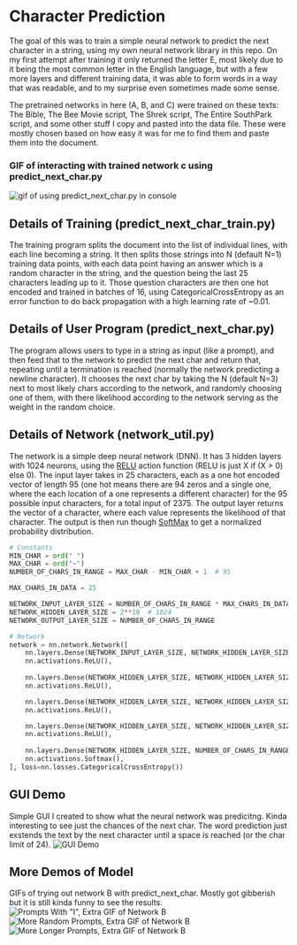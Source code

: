 # Character Prediction

<p>
The goal of this was to train a simple neural network to predict the next character in a string, using my own neural network library in this repo. On my first attempt after training it only returned the letter E, most likely due to it being the most common letter in the English language, but with a few more layers and different training data, it was able to form words in a way that was readable, and to my surprise even sometimes made some sense.

The pretrained networks in here (A, B, and C) were trained on these texts: The Bible, The Bee Movie script, The Shrek script, The Entire SouthPark script, and some other stuff I copy and pasted into the data file. These were mostly chosen based on how easy it was for me to find them and paste them into the document.
</p>

### GIF of interacting with trained network c using predict_next_char.py
 ![gif of using predict_next_char.py in console](https://github.com/user-attachments/assets/0d81e016-1437-4f90-8977-b2fdd4d0897c)

## Details of Training (predict_next_char_train.py)
The training program splits the document into the list of individual lines, with each line becoming a string. It then splits those strings into N (default N=1) training data points, with each data point having an answer which is a random character in the string, and the question being the last 25 characters leading up to it. Those question characters are then one hot encoded and trained in batches of 16, using CategoricalCrossEntropy as an error function to do back propagation with a high learning rate of ~0.01.


## Details of User Program (predict_next_char.py)
The program allows users to type in a string as input (like a prompt), and then feed that to the network to predict the next char and return that, repeating until a termination is reached (normally the network predicting a newline character). It chooses the next char by taking the N (default N=3) next to most likely chars according to the network, and randomly choosing one of them, with there likelihood according to the network serving as the weight in the random choice.

## Details of Network (network_util.py)
The network is a simple deep neural network (DNN). It has 3 hidden layers with 1024 neurons, using the [RELU](https://en.wikipedia.org/wiki/Rectifier_(neural_networks)) action function (RELU is just X if (X > 0)  else 0). The input layer takes in 25 characters, each as a one hot encoded vector of length 95 (one hot means there are 94 zeros and a single one, where the each location of a one represents a different character) for the 95 possible input characters, for a total input of 2375. The output layer returns the vector of a character, where each value represents the likelihood of that character. The output is then run though [SoftMax](https://en.wikipedia.org/wiki/Softmax_function) to get a normalized probability distribution.

```python
# Constants
MIN_CHAR = ord(" ")
MAX_CHAR = ord("~")
NUMBER_OF_CHARS_IN_RANGE = MAX_CHAR - MIN_CHAR + 1  # 95

MAX_CHARS_IN_DATA = 25

NETWORK_INPUT_LAYER_SIZE = NUMBER_OF_CHARS_IN_RANGE * MAX_CHARS_IN_DATA  # 2375
NETWORK_HIDDEN_LAYER_SIZE = 2**10  # 1024
NETWORK_OUTPUT_LAYER_SIZE = NUMBER_OF_CHARS_IN_RANGE

# Network
network = nn.network.Network([
    nn.layers.Dense(NETWORK_INPUT_LAYER_SIZE, NETWORK_HIDDEN_LAYER_SIZE),
    nn.activations.ReLU(),
    
    nn.layers.Dense(NETWORK_HIDDEN_LAYER_SIZE, NETWORK_HIDDEN_LAYER_SIZE),
    nn.activations.ReLU(),

    nn.layers.Dense(NETWORK_HIDDEN_LAYER_SIZE, NETWORK_HIDDEN_LAYER_SIZE),
    nn.activations.ReLU(),

    nn.layers.Dense(NETWORK_HIDDEN_LAYER_SIZE, NETWORK_HIDDEN_LAYER_SIZE),
    nn.activations.ReLU(),
    
    nn.layers.Dense(NETWORK_HIDDEN_LAYER_SIZE, NUMBER_OF_CHARS_IN_RANGE),
    nn.activations.Softmax(),    
], loss=nn.losses.CategoricalCrossEntropy())
```

## GUI Demo
Simple GUI I created to show what the neural network was predicitng. Kinda interesting to see just the chances of the next char.
The word prediction just exstends the text by the next character until a space is reached (or the char limit of 24).
![GUI Demo](https://github.com/user-attachments/assets/875a289e-9dd9-482d-ae94-4d76ff3c7a85)


## More Demos of Model
GIFs of trying out network B with predict_next_char. Mostly got gibberish but it is still kinda funny to see the results.
![Prompts With "I", Extra GIF of Network B](https://github.com/user-attachments/assets/f42a3b63-10f9-471b-b98a-e0af302b012b)
![More Random Prompts, Extra GIF of Network B](https://github.com/user-attachments/assets/f442066e-3133-4ba7-95f4-a2e4e525d07e)
![More Longer Prompts, Extra GIF of Network B](https://github.com/user-attachments/assets/96c6e834-903b-4f0d-9db6-d60163a16c02)









